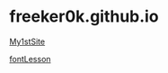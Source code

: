 # freeker0k.github.io

[My1stSite](https://freeker0k.github.io/src/)

[fontLesson](https://freeker0k.github.io/fontLesson/)
